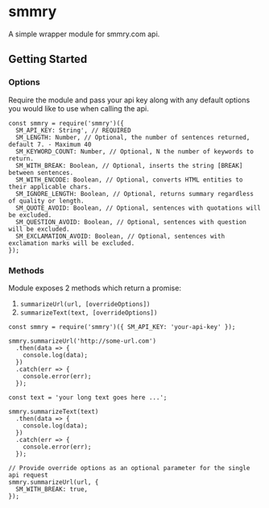 # smmry
A simple wrapper module for smmry.com api.

## Getting Started
### Options
Require the module and pass your api key along with any default options you would like to use when calling the api.
```
const smmry = require('smmry')({
  SM_API_KEY: String', // REQUIRED
  SM_LENGTH: Number, // Optional, the number of sentences returned, default 7. - Maximum 40
  SM_KEYWORD_COUNT: Number, // Optional, N the number of keywords to return.
  SM_WITH_BREAK: Boolean, // Optional, inserts the string [BREAK] between sentences.
  SM_WITH_ENCODE: Boolean, // Optional, converts HTML entities to their applicable chars.
  SM_IGNORE_LENGTH: Boolean, // Optional, returns summary regardless of quality or length.
  SM_QUOTE_AVOID: Boolean, // Optional, sentences with quotations will be excluded.
  SM_QUESTION_AVOID: Boolean, // Optional, sentences with question will be excluded.
  SM_EXCLAMATION_AVOID: Boolean, // Optional, sentences with exclamation marks will be excluded.
});
```

### Methods
Module exposes 2 methods which return a promise:
1. `summarizeUrl(url, [overrideOptions])`
2. `summarizeText(text, [overrideOptions])`

```
const smmry = require('smmry')({ SM_API_KEY: 'your-api-key' });

smmry.summarizeUrl('http://some-url.com')
  .then(data => {
    console.log(data);
  })
  .catch(err => {
    console.error(err);
  });

const text = 'your long text goes here ...';

smmry.summarizeText(text)
  .then(data => {
    console.log(data);
  })
  .catch(err => {
    console.error(err);
  });

// Provide override options as an optional parameter for the single api request
smmry.summarizeUrl(url, {
  SM_WITH_BREAK: true,
});
```
